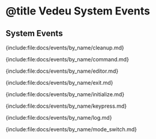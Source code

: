 # @title Vedeu System Events

## System Events

{include:file:docs/events/by_name/cleanup.md}

{include:file:docs/events/by_name/command.md}

{include:file:docs/events/by_name/editor.md}

{include:file:docs/events/by_name/exit.md}

{include:file:docs/events/by_name/initialize.md}

{include:file:docs/events/by_name/keypress.md}

{include:file:docs/events/by_name/log.md}

{include:file:docs/events/by_name/mode_switch.md}
